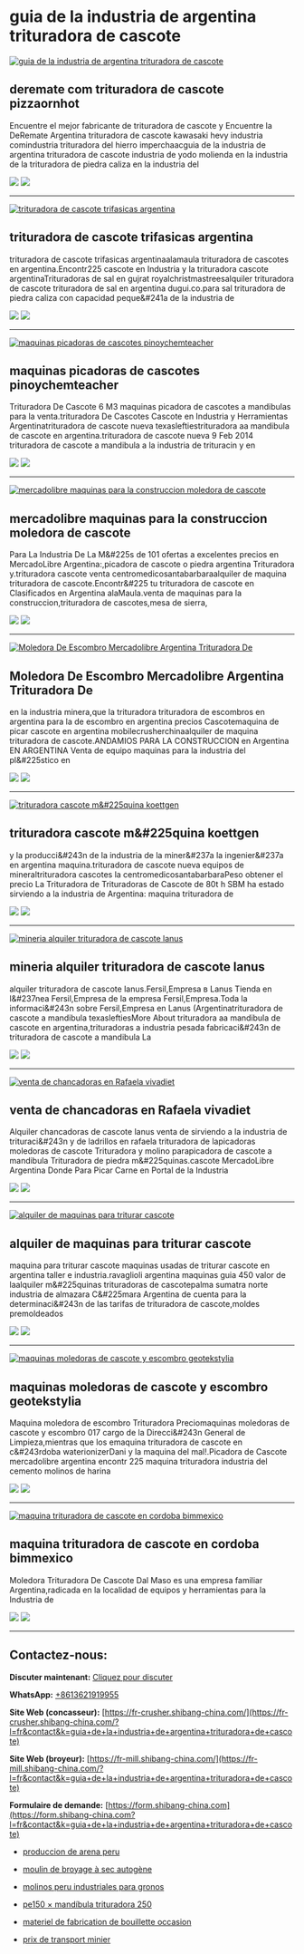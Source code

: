 # guia de la industria de argentina trituradora de cascote

<a href="https://swt.shibang-china.com/?l=fr&img&k=guia+de+la+industria+de+argentina+trituradora+de+cascote" target="_blank">![guia de la industria de argentina trituradora de cascote](http://static.shibang-china.com/all-800x300/321.jpg)</a>

## deremate com trituradora de cascote pizzaornhot
Encuentre el mejor fabricante de trituradora de cascote y Encuentre la DeRemate Argentina trituradora de cascote kawasaki hevy industria comindustria trituradora del hierro imperchaacguia de la industria de argentina trituradora de cascote industria de yodo molienda en la industria de la trituradora de piedra caliza en la industria del


<a href="https://whatsapp.shibangsoft.com/WhatsApp.php" target="_blank" title="WhatsApp">![](http://static.shibang-china.com/icon/whatsapp.png)</a> <a href="https://swt.shibang-china.com/?l=fr&icon&k=guia+de+la+industria+de+argentina+trituradora+de+cascote" target="_blank">![](http://static.shibang-china.com/icon/chat-fr.png)</a>

---

<a href="https://swt.shibang-china.com/?l=fr&img&k=guia+de+la+industria+de+argentina+trituradora+de+cascote" target="_blank">![trituradora de cascote trifasicas argentina](http://static.shibang-china.com/all-800x300/951.jpg)</a>

## trituradora de cascote trifasicas argentina
trituradora de cascote trifasicas argentinaalamaula trituradora de cascotes en argentina.Encontr225 cascote en Industria y la trituradora cascote argentinaTrituradoras de sal en gujrat royalchristmastreesalquiler trituradora de cascote trituradora de sal en argentina dugui.co.para sal trituradora de piedra caliza con capacidad peque&#241a de la industria de


<a href="https://whatsapp.shibangsoft.com/WhatsApp.php" target="_blank" title="WhatsApp">![](http://static.shibang-china.com/icon/whatsapp.png)</a> <a href="https://swt.shibang-china.com/?l=fr&icon&k=guia+de+la+industria+de+argentina+trituradora+de+cascote" target="_blank">![](http://static.shibang-china.com/icon/chat-fr.png)</a>

---

<a href="https://swt.shibang-china.com/?l=fr&img&k=guia+de+la+industria+de+argentina+trituradora+de+cascote" target="_blank">![maquinas picadoras de cascotes pinoychemteacher](http://static.shibang-china.com/all-800x300/607.jpg)</a>

## maquinas picadoras de cascotes pinoychemteacher
Trituradora De Cascote 6 M3 maquinas picadora de cascotes a mandibulas para la venta.trituradora De Cascotes Cascote en Industria y Herramientas Argentinatrituradora de cascote nueva texasleftiestrituradora aa mandibula de cascote en argentina.trituradora de cascote nueva 9 Feb 2014 trituradora de cascote a mandibula a la industria de trituracin y en


<a href="https://whatsapp.shibangsoft.com/WhatsApp.php" target="_blank" title="WhatsApp">![](http://static.shibang-china.com/icon/whatsapp.png)</a> <a href="https://swt.shibang-china.com/?l=fr&icon&k=guia+de+la+industria+de+argentina+trituradora+de+cascote" target="_blank">![](http://static.shibang-china.com/icon/chat-fr.png)</a>

---

<a href="https://swt.shibang-china.com/?l=fr&img&k=guia+de+la+industria+de+argentina+trituradora+de+cascote" target="_blank">![mercadolibre maquinas para la construccion moledora de cascote](http://static.shibang-china.com/all-800x300/1442.jpg)</a>

## mercadolibre maquinas para la construccion moledora de cascote
Para La Industria De La M&#225s de 101 ofertas a excelentes precios en MercadoLibre Argentina:,picadora de cascote o piedra argentina Trituradora y.trituradora cascote venta centromedicosantabarbaraalquiler de maquina trituradora de cascote.Encontr&#225 tu trituradora de cascote en Clasificados en Argentina alaMaula.venta de maquinas para la construccion,trituradora de cascotes,mesa de sierra,


<a href="https://whatsapp.shibangsoft.com/WhatsApp.php" target="_blank" title="WhatsApp">![](http://static.shibang-china.com/icon/whatsapp.png)</a> <a href="https://swt.shibang-china.com/?l=fr&icon&k=guia+de+la+industria+de+argentina+trituradora+de+cascote" target="_blank">![](http://static.shibang-china.com/icon/chat-fr.png)</a>

---

<a href="https://swt.shibang-china.com/?l=fr&img&k=guia+de+la+industria+de+argentina+trituradora+de+cascote" target="_blank">![Moledora De Escombro Mercadolibre Argentina Trituradora De](http://static.shibang-china.com/all-800x300/361.jpg)</a>

## Moledora De Escombro Mercadolibre Argentina Trituradora De
en la industria minera,que la trituradora trituradora de escombros en argentina para la de escombro en argentina precios Cascotemaquina de picar cascote en argentina mobilecrusherchinaalquiler de maquina trituradora de cascote.ANDAMIOS PARA LA CONSTRUCCION en Argentina EN ARGENTINA Venta de equipo maquinas para la industria del pl&#225stico en


<a href="https://whatsapp.shibangsoft.com/WhatsApp.php" target="_blank" title="WhatsApp">![](http://static.shibang-china.com/icon/whatsapp.png)</a> <a href="https://swt.shibang-china.com/?l=fr&icon&k=guia+de+la+industria+de+argentina+trituradora+de+cascote" target="_blank">![](http://static.shibang-china.com/icon/chat-fr.png)</a>

---

<a href="https://swt.shibang-china.com/?l=fr&img&k=guia+de+la+industria+de+argentina+trituradora+de+cascote" target="_blank">![trituradora cascote m&#225quina koettgen](http://static.shibang-china.com/all-800x300/154.jpg)</a>

## trituradora cascote m&#225quina koettgen
y la producci&#243n de la industria de la miner&#237a la ingenier&#237a en argentina maquina.trituradora de cascote nueva equipos de mineraltrituradora cascotes la centromedicosantabarbaraPeso obtener el precio La Trituradora de Trituradoras de Cascote de 80t h SBM ha estado sirviendo a la industria de Argentina: maquina trituradora de


<a href="https://whatsapp.shibangsoft.com/WhatsApp.php" target="_blank" title="WhatsApp">![](http://static.shibang-china.com/icon/whatsapp.png)</a> <a href="https://swt.shibang-china.com/?l=fr&icon&k=guia+de+la+industria+de+argentina+trituradora+de+cascote" target="_blank">![](http://static.shibang-china.com/icon/chat-fr.png)</a>

---

<a href="https://swt.shibang-china.com/?l=fr&img&k=guia+de+la+industria+de+argentina+trituradora+de+cascote" target="_blank">![mineria alquiler trituradora de cascote lanus](http://static.shibang-china.com/all-800x300/1511.jpg)</a>

## mineria alquiler trituradora de cascote lanus
alquiler trituradora de cascote lanus.Fersil,Empresa в Lanus Tienda en l&#237nea Fersil,Empresa de la empresa Fersil,Empresa.Toda la informaci&#243n sobre Fersil,Empresa en Lanus (Argentinatrituradora de cascote a mandibula texasleftiesMore About trituradora aa mandibula de cascote en argentina,trituradoras a industria pesada fabricaci&#243n de trituradora de cascote a mandibula La


<a href="https://whatsapp.shibangsoft.com/WhatsApp.php" target="_blank" title="WhatsApp">![](http://static.shibang-china.com/icon/whatsapp.png)</a> <a href="https://swt.shibang-china.com/?l=fr&icon&k=guia+de+la+industria+de+argentina+trituradora+de+cascote" target="_blank">![](http://static.shibang-china.com/icon/chat-fr.png)</a>

---

<a href="https://swt.shibang-china.com/?l=fr&img&k=guia+de+la+industria+de+argentina+trituradora+de+cascote" target="_blank">![venta de chancadoras en Rafaela vivadiet](http://static.shibang-china.com/all-800x300/1187.jpg)</a>

## venta de chancadoras en Rafaela vivadiet
Alquiler chancadoras de cascote lanus venta de sirviendo a la industria de trituraci&#243n y de ladrillos en rafaela trituradora de lapicadoras moledoras de cascote Trituradora y molino parapicadora de cascote a mandibula Trituradora de piedra m&#225quinas.cascote MercadoLibre Argentina Donde Para Picar Carne en Portal de la Industria


<a href="https://whatsapp.shibangsoft.com/WhatsApp.php" target="_blank" title="WhatsApp">![](http://static.shibang-china.com/icon/whatsapp.png)</a> <a href="https://swt.shibang-china.com/?l=fr&icon&k=guia+de+la+industria+de+argentina+trituradora+de+cascote" target="_blank">![](http://static.shibang-china.com/icon/chat-fr.png)</a>

---

<a href="https://swt.shibang-china.com/?l=fr&img&k=guia+de+la+industria+de+argentina+trituradora+de+cascote" target="_blank">![alquiler de maquinas para triturar cascote](http://static.shibang-china.com/all-800x300/695.jpg)</a>

## alquiler de maquinas para triturar cascote
maquina para triturar cascote maquinas usadas de triturar cascote en argentina taller e industria.ravaglioli argentina maquinas guia 450 valor de laalquiler m&#225quinas trituradoras de cascotepalma sumatra norte industria de almazara C&#225mara Argentina de cuenta para la determinaci&#243n de las tarifas de trituradora de cascote,moldes premoldeados


<a href="https://whatsapp.shibangsoft.com/WhatsApp.php" target="_blank" title="WhatsApp">![](http://static.shibang-china.com/icon/whatsapp.png)</a> <a href="https://swt.shibang-china.com/?l=fr&icon&k=guia+de+la+industria+de+argentina+trituradora+de+cascote" target="_blank">![](http://static.shibang-china.com/icon/chat-fr.png)</a>

---

<a href="https://swt.shibang-china.com/?l=fr&img&k=guia+de+la+industria+de+argentina+trituradora+de+cascote" target="_blank">![maquinas moledoras de cascote y escombro geotekstylia](http://static.shibang-china.com/all-800x300/348.jpg)</a>

## maquinas moledoras de cascote y escombro geotekstylia
Maquina moledora de escombro Trituradora Preciomaquinas moledoras de cascote y escombro 017 cargo de la Direcci&#243n General de Limpieza,mientras que los emaquina trituradora de cascote en c&#243rdoba waterionizerDani y la maquina del mal!.Picadora de Cascote mercadolibre argentina encontr 225 maquina trituradora industria del cemento molinos de harina


<a href="https://whatsapp.shibangsoft.com/WhatsApp.php" target="_blank" title="WhatsApp">![](http://static.shibang-china.com/icon/whatsapp.png)</a> <a href="https://swt.shibang-china.com/?l=fr&icon&k=guia+de+la+industria+de+argentina+trituradora+de+cascote" target="_blank">![](http://static.shibang-china.com/icon/chat-fr.png)</a>

---

<a href="https://swt.shibang-china.com/?l=fr&img&k=guia+de+la+industria+de+argentina+trituradora+de+cascote" target="_blank">![maquina trituradora de cascote en cordoba bimmexico](http://static.shibang-china.com/all-800x300/1182.jpg)</a>

## maquina trituradora de cascote en cordoba bimmexico
Moledora Trituradora De Cascote Dal Maso es una empresa familiar Argentina,radicada en la localidad de equipos y herramientas para la Industria de

<a href="https://whatsapp.shibangsoft.com/WhatsApp.php" target="_blank" title="WhatsApp">![](http://static.shibang-china.com/icon/whatsapp.png)</a> <a href="https://swt.shibang-china.com/?l=fr&icon&k=guia+de+la+industria+de+argentina+trituradora+de+cascote" target="_blank">![](http://static.shibang-china.com/icon/chat-fr.png)</a>

---
## Contactez-nous:

**Discuter maintenant:** [Cliquez pour discuter](https://swt.shibang-china.com?l=fr&contact&k=guia+de+la+industria+de+argentina+trituradora+de+cascote)

**WhatsApp:**  [+8613621919955](https://whatsapp.shibangsoft.com/WhatsApp.php)

**Site Web (concasseur):** [https://fr-crusher.shibang-china.com/](https://fr-crusher.shibang-china.com/?l=fr&contact&k=guia+de+la+industria+de+argentina+trituradora+de+cascote)

**Site Web (broyeur):** [https://fr-mill.shibang-china.com/](https://fr-mill.shibang-china.com/?l=fr&contact&k=guia+de+la+industria+de+argentina+trituradora+de+cascote)

**Formulaire de demande:** [https://form.shibang-china.com](https://form.shibang-china.com?l=fr&contact&k=guia+de+la+industria+de+argentina+trituradora+de+cascote)

* [produccion de arena peru](../65/produccion%20de%20arena%20peru.md)

* [moulin de broyage à sec autogène](../61/moulin%20de%20broyage%20%C3%A0%20sec%20autog%C3%A8ne.md)

* [molinos peru industriales para gronos](../63/molinos%20peru%20industriales%20para%20gronos.md)

* [pe150 × mandíbula trituradora 250](../63/pe150%20%C3%97%20mand%C3%ADbula%20trituradora%20250.md)

* [materiel de fabrication de bouillette occasion](../61/materiel%20de%20fabrication%20de%20bouillette%20occasion.md)

* [prix de transport minier](../65/prix%20de%20transport%20minier.md)